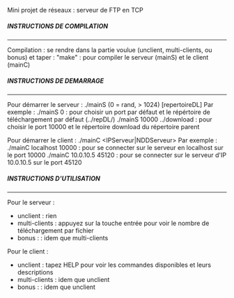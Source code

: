 Mini projet de réseaux : serveur de FTP en TCP


##### INSTRUCTIONS DE COMPILATION #####
---------------------------------------

Compilation : se rendre dans la partie voulue (unclient, multi-clients, ou bonus) et taper :
"make" : pour compiler le serveur (mainS) et le client (mainC)


##### INSTRUCTIONS DE DEMARRAGE #####
--------------------------------------

Pour démarrer le serveur :
./mainS <port>(0 = rand, > 1024) [repertoireDL]
Par exemple : 
./mainS 0					: pour choisir un port par défaut et le répértoire de téléchargement par défaut (../repDL/)
./mainS 10000 ../download 	: pour choisir le port 10000 et le répertoire download du répertoire parent

Pour démarrer le client :
./mainC <IPServeur|NDDServeur> <PortServeur>
Par exemple :
./mainC localhost 10000 	: pour se connecter sur le serveur en localhost sur le port 10000
./mainC 10.0.10.5 45120 	: pour se connecter sur le serveur d'IP 10.0.10.5 sur le port 45120


##### INSTRUCTIONS D'UTILISATION #####
--------------------------------------

Pour le serveur :
- unclient 			: rien
- multi-clients		: appuyez sur la touche entrée pour voir le nombre de téléchargement par fichier
- bonus :			: idem que multi-clients

Pour le client :
- unclient 			: tapez HELP pour voir les commandes disponibles et leurs descriptions
- multi-clients		: idem que unclient
- bonus :			: idem que unclient
